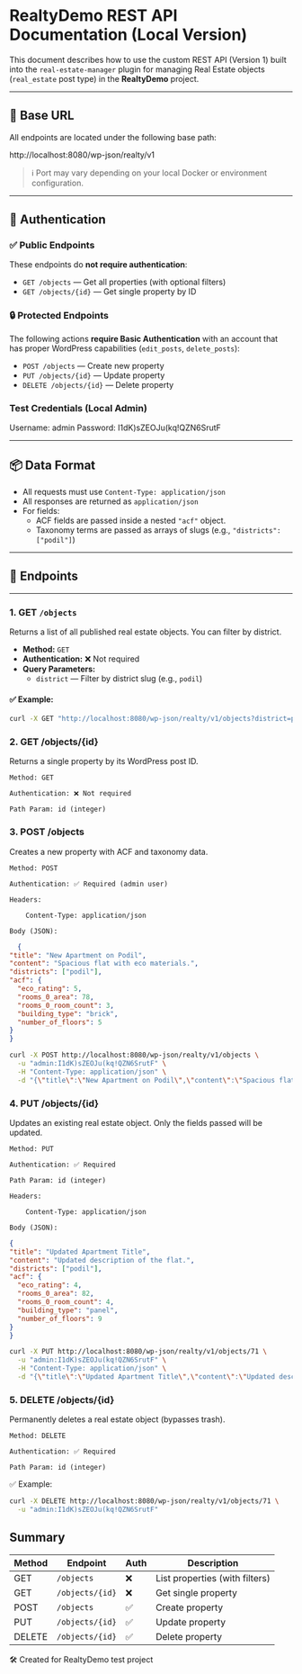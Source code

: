 # RealtyDemo REST API Documentation (Local Version)

This document describes how to use the custom REST API (Version 1) built into the `real-estate-manager` plugin for managing Real Estate objects (`real_estate` post type) in the **RealtyDemo** project.

---

## 📍 Base URL

All endpoints are located under the following base path:

http://localhost:8080/wp-json/realty/v1


> ℹ️ Port may vary depending on your local Docker or environment configuration.

---

## 🔐 Authentication

### ✅ Public Endpoints

These endpoints do **not require authentication**:

- `GET /objects` — Get all properties (with optional filters)
- `GET /objects/{id}` — Get single property by ID

### 🔒 Protected Endpoints

The following actions **require Basic Authentication** with an account that has proper WordPress capabilities (`edit_posts`, `delete_posts`):

- `POST /objects` — Create new property
- `PUT /objects/{id}` — Update property
- `DELETE /objects/{id}` — Delete property

### Test Credentials (Local Admin)

Username: admin
Password: I1dK)sZEOJu(kq!QZN6SrutF


---

## 📦 Data Format

- All requests must use `Content-Type: application/json`
- All responses are returned as `application/json`
- For fields:
  - ACF fields are passed inside a nested `"acf"` object.
  - Taxonomy terms are passed as arrays of slugs (e.g., `"districts": ["podil"]`)

---

## 🔁 Endpoints

---

### 1. GET `/objects`

Returns a list of all published real estate objects. You can filter by district.

- **Method:** `GET`
- **Authentication:** ❌ Not required
- **Query Parameters:**
  - `district` — Filter by district slug (e.g., `podil`)

#### ✅ Example:

```bash
curl -X GET "http://localhost:8080/wp-json/realty/v1/objects?district=podil"
```
### 2. GET /objects/{id}

Returns a single property by its WordPress post ID.

    Method: GET

    Authentication: ❌ Not required

    Path Param: id (integer)

### 3. POST /objects

Creates a new property with ACF and taxonomy data.

    Method: POST

    Authentication: ✅ Required (admin user)

    Headers:

        Content-Type: application/json

    Body (JSON):
  ```json
    {
  "title": "New Apartment on Podil",
  "content": "Spacious flat with eco materials.",
  "districts": ["podil"],
  "acf": {
    "eco_rating": 5,
    "rooms_0_area": 78,
    "rooms_0_room_count": 3,
    "building_type": "brick",
    "number_of_floors": 5
  }
}
```
```bash
curl -X POST http://localhost:8080/wp-json/realty/v1/objects \
  -u "admin:I1dK)sZEOJu(kq!QZN6SrutF" \
  -H "Content-Type: application/json" \
  -d "{\"title\":\"New Apartment on Podil\",\"content\":\"Spacious flat with eco materials.\",\"districts\":[\"podil\"],\"acf\":{\"eco_rating\":5,\"rooms_0_area\":78,\"rooms_0_room_count\":3,\"building_type\":\"brick\",\"number_of_floors\":5}}"
```
### 4. PUT /objects/{id}

Updates an existing real estate object. Only the fields passed will be updated.

    Method: PUT

    Authentication: ✅ Required

    Path Param: id (integer)

    Headers:

        Content-Type: application/json

    Body (JSON):
  ```json
{
  "title": "Updated Apartment Title",
  "content": "Updated description of the flat.",
  "districts": ["podil"],
  "acf": {
    "eco_rating": 4,
    "rooms_0_area": 82,
    "rooms_0_room_count": 4,
    "building_type": "panel",
    "number_of_floors": 9
  }
}
```
```bash
curl -X PUT http://localhost:8080/wp-json/realty/v1/objects/71 \
  -u "admin:I1dK)sZEOJu(kq!QZN6SrutF" \
  -H "Content-Type: application/json" \
  -d "{\"title\":\"Updated Apartment Title\",\"content\":\"Updated description of the flat.\",\"districts\":[\"podil\"],\"acf\":{\"eco_rating\":4,\"rooms_0_area\":82,\"rooms_0_room_count\":4,\"building_type\":\"panel\",\"number_of_floors\":9}}"
```
### 5. DELETE /objects/{id}

Permanently deletes a real estate object (bypasses trash).

    Method: DELETE

    Authentication: ✅ Required

    Path Param: id (integer)

✅ Example:
```bash
curl -X DELETE http://localhost:8080/wp-json/realty/v1/objects/71 \
  -u "admin:I1dK)sZEOJu(kq!QZN6SrutF"
```
## Summary 
| Method | Endpoint        | Auth | Description                    |
| ------ | --------------- | ---- | ------------------------------ |
| GET    | `/objects`      | ❌    | List properties (with filters) |
| GET    | `/objects/{id}` | ❌    | Get single property            |
| POST   | `/objects`      | ✅    | Create property                |
| PUT    | `/objects/{id}` | ✅    | Update property                |
| DELETE | `/objects/{id}` | ✅    | Delete property                |


🛠 Created for RealtyDemo test project